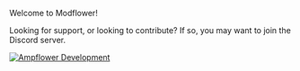 Welcome to Modflower!

Looking for support, or looking to contribute?
If so, you may want to join the Discord server.

[![Ampflower Development](https://discord.com/api/guilds/380201541078089738/widget.png?style=banner2)](https://discord.gg/EmPS9y9)
